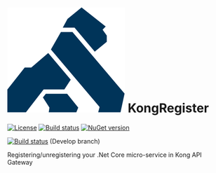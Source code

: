 # ![Logo](resources/KongRegisterLogo.png) KongRegister

[![License](https://img.shields.io/github/license/renardguill/KongRegister.svg)](LICENSE)
[![Build status](https://travis-ci.org/renardguill/KongRegister.svg?branch=master)](https://travis-ci.org/renardguill/KongRegister)
[![NuGet version](https://img.shields.io/nuget/v/KongRegister.svg)](https://www.nuget.org/packages/KongRegister/)

[![Build status](https://travis-ci.org/renardguill/KongRegister.svg?branch=develop)](https://travis-ci.org/renardguill/KongRegister) (Develop branch)

Registering/unregistering your .Net Core micro-service in Kong API Gateway
